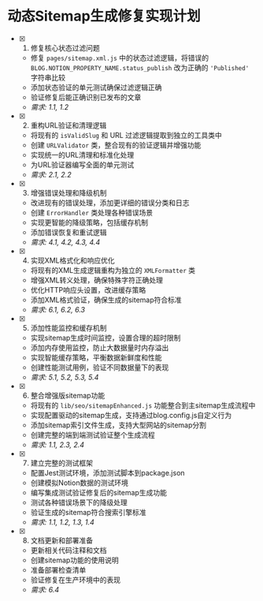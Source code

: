 # 动态Sitemap生成修复实现计划

- [x] 1. 修复核心状态过滤问题

  - 修复 `pages/sitemap.xml.js` 中的状态过滤逻辑，将错误的 `BLOG.NOTION_PROPERTY_NAME.status_publish` 改为正确的 `'Published'` 字符串比较
  - 添加状态验证的单元测试确保过滤逻辑正确
  - 验证修复后能正确识别已发布的文章
  - _需求: 1.1, 1.2_

- [x] 2. 重构URL验证和清理逻辑







  - 将现有的 `isValidSlug` 和 URL 过滤逻辑提取到独立的工具类中
  - 创建 `URLValidator` 类，整合现有的验证逻辑并增强功能
  - 实现统一的URL清理和标准化处理
  - 为URL验证器编写全面的单元测试
  - _需求: 2.1, 2.2_


- [x] 3. 增强错误处理和降级机制



  - 改进现有的错误处理，添加更详细的错误分类和日志
  - 创建 `ErrorHandler` 类处理各种错误场景
  - 实现更智能的降级策略，包括缓存机制
  - 添加错误恢复和重试逻辑
  - _需求: 4.1, 4.2, 4.3, 4.4_


- [x] 4. 实现XML格式化和响应优化
  - 将现有的XML生成逻辑重构为独立的 `XMLFormatter` 类
  - 增强XML转义处理，确保特殊字符正确处理
  - 优化HTTP响应头设置，改进缓存策略
  - 添加XML格式验证，确保生成的sitemap符合标准
  - _需求: 6.1, 6.2, 6.3_

- [x] 5. 添加性能监控和缓存机制
  - 实现sitemap生成时间监控，设置合理的超时限制
  - 添加内存使用监控，防止大数据量时内存溢出
  - 实现智能缓存策略，平衡数据新鲜度和性能
  - 创建性能测试用例，验证不同数据量下的表现
  - _需求: 5.1, 5.2, 5.3, 5.4_

- [x] 6. 整合增强版sitemap功能
  - 将现有的 `lib/seo/sitemapEnhanced.js` 功能整合到主sitemap生成流程中
  - 实现配置驱动的sitemap生成，支持通过blog.config.js自定义行为
  - 添加sitemap索引文件生成，支持大型网站的sitemap分割
  - 创建完整的端到端测试验证整个生成流程
  - _需求: 1.1, 2.3, 2.4_

- [x] 7. 建立完整的测试框架
  - 配置Jest测试环境，添加测试脚本到package.json
  - 创建模拟Notion数据的测试环境
  - 编写集成测试验证修复后的sitemap生成功能
  - 测试各种错误场景下的降级处理
  - 验证生成的sitemap符合搜索引擎标准
  - _需求: 1.1, 1.2, 1.3, 1.4_

- [x] 8. 文档更新和部署准备
  - 更新相关代码注释和文档
  - 创建sitemap功能的使用说明
  - 准备部署检查清单
  - 验证修复在生产环境中的表现
  - _需求: 6.4_